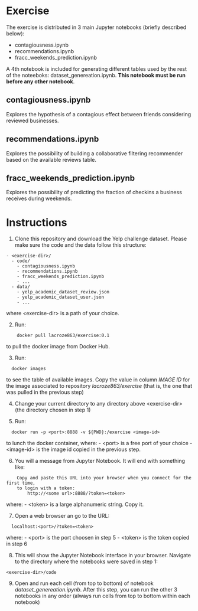 # Exercise

The exercise is distributed in 3 main Jupyter notebooks (briefly described below):
- contagiousness.ipynb
- recommendations.ipynb
- fracc_weekends_prediction.ipynb

A 4th notebook is included for generating different tables used by the rest of the noteeboks: dataset_genereation.ipynb. **This notebook must be run before any other notebook**.

## contagiousness.ipynb
Explores the hypothesis of a contagious effect between friends considering reviewed businesses.

## recommendations.ipynb
Explores the possibility of building a collaborative filtering recommender based on the available reviews table.

## fracc_weekends_prediction.ipynb
Explores the possibility of predicting the fraction of checkins a business receives during weekends.

# Instructions
1. Clone this repository and download the Yelp challenge dataset. Please make sure the code and the data follow this structure:

```
- <exercise-dir>/
  - code/
    - contagiousness.ipynb
    - recommendations.ipynb
    - fracc_weekends_prediction.ipynb
    - ...
  - data/
    - yelp_academic_dataset_review.json
    - yelp_academic_dataset_user.json
    - ...
```
where \<exercise-dir\> is a path of your choice.

2. Run:
```
	docker pull lacroze863/exercise:0.1
```
to pull the docker image from Docker Hub.

3. Run:
```
  docker images
```
to see the table of available images. Copy the value in column _IMAGE ID_ for the image associated to repository _lacroze863/exercise_ (that is, the one that was pulled in the previous step)

4. Change your current directory to any directory above \<exercise-dir\> (the directory chosen in step 1)

5. Run:
```
  docker run -p <port>:8888 -v ${PWD}:/exercise <image-id>
```
to lunch the docker container, where:
	- \<port\> is a free port of your choice
	- \<image-id\> is the image id copied in the previous step.

6. You will a message from Jupyter Notebook. It will end with something like:
```
    Copy and paste this URL into your browser when you connect for the first time,
    to login with a token:
        http://<some url>:8888/?token=<token>
```
where: 
	- \<token\> is a large alphanumeric string. Copy it.

7. Open a web browser an go to the URL: 
```
  localhost:<port>/?token=<token>
```
where:
	- \<port\> is the port choosen in step 5
	- \<token\> is the token copied in step 6

8. This will show the Jupyter Notebook interface in your browser. Navigate to the directory where the notebooks were saved in step 1:
```
<exercise-dir>/code
```

9. Open and run each cell (from top to bottom) of notebook _dataset_genereation.ipynb_. After this step, you can run the other 3 notebooks in any order (always run cells from top to bottom within each notebook)
